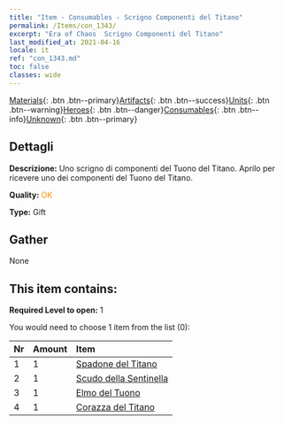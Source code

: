 ```yaml
---
title: "Item - Consumables - Scrigno Componenti del Titano"
permalink: /Items/con_1343/
excerpt: "Era of Chaos  Scrigno Componenti del Titano"
last_modified_at: 2021-04-16
locale: it
ref: "con_1343.md"
toc: false
classes: wide
---
```

 [Materials](/it/Items/){: .btn .btn--primary}[Artifacts](/it/Items/Artifacts/){: .btn .btn--success}[Units](/it/Items/Units/){: .btn .btn--warning}[Heroes](/it/Items/Heroes/){: .btn .btn--danger}[Consumables](/it/Items/Consumables/){: .btn .btn--info}[Unknown](/it/Items/Unknown/){: .btn .btn--primary}

## Dettagli
 **Descrizione:** Uno scrigno di componenti del Tuono del Titano. Aprilo per ricevere uno dei componenti del Tuono del Titano.

 **Quality:** <span style="color: #FF8C00">OK</span>

 **Type:** Gift

## Gather

  None

## This item contains:

 **Required Level to open:** 1

 You would need to choose 1 item from the list (0):

  | Nr | Amount |     Item    |
  |:---|:-------|:------------|
  | 1 | 1 | [Spadone del Titano](/it/Items/art_156/) |  | 
  | 2 | 1 | [Scudo della Sentinella](/it/Items/art_157/) |  | 
  | 3 | 1 | [Elmo del Tuono](/it/Items/art_158/) |  | 
  | 4 | 1 | [Corazza del Titano](/it/Items/art_159/) |  | 
